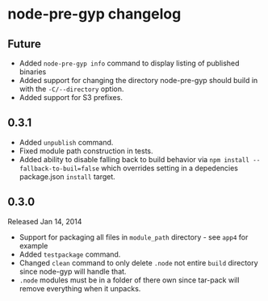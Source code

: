 # node-pre-gyp changelog

## Future
- Added `node-pre-gyp info` command to display listing of published binaries
- Added support for changing the directory node-pre-gyp should build in with the `-C/--directory` option.
- Added support for S3 prefixes.

## 0.3.1
 - Added `unpublish` command.
 - Fixed module path construction in tests.
 - Added ability to disable falling back to build behavior via `npm install --fallback-to-buil=false` which overrides setting in a depedencies package.json `install` target.

## 0.3.0

Released Jan 14, 2014

 - Support for packaging all files in `module_path` directory - see `app4` for example
 - Added `testpackage` command.
 - Changed `clean` command to only delete `.node` not entire `build` directory since node-gyp will handle that.
 - `.node` modules must be in a folder of there own since tar-pack will remove everything when it unpacks.

